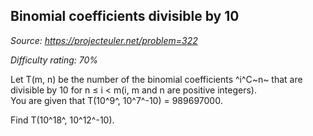 Binomial coefficients divisible by 10
-------------------------------------

*Source: https://projecteuler.net/problem=322*


*Difficulty rating: 70%*

Let T(m, n) be the number of the binomial coefficients ^i^C~n~ that are
divisible by 10 for n ≤ i \< m(i, m and n are positive integers).\
 You are given that T(10^9^, 10^7^-10) = 989697000.

Find T(10^18^, 10^12^-10).
